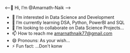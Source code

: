<--👋 Hi, I’m @Amarnath-Naik -->
- 👀 I’m interested in Data Science and Development 
- 🌱 I’m currently learning DSA, Python, PowerBI and SQL
- 💞️ I’m looking to collaborate on Data Science Projects...
- 📫 How to reach me amarnathnaik77@gmail.com
- 😄 Pronouns: As your wish...
- ⚡ Fun fact: ...Don't konw

<!---
Amarnath-Naik/Amarnath-Naik is a ✨ special ✨ repository because its `README.md` (this file) appears on your GitHub profile.
You can click the Preview link to take a look at your changes.
--->
